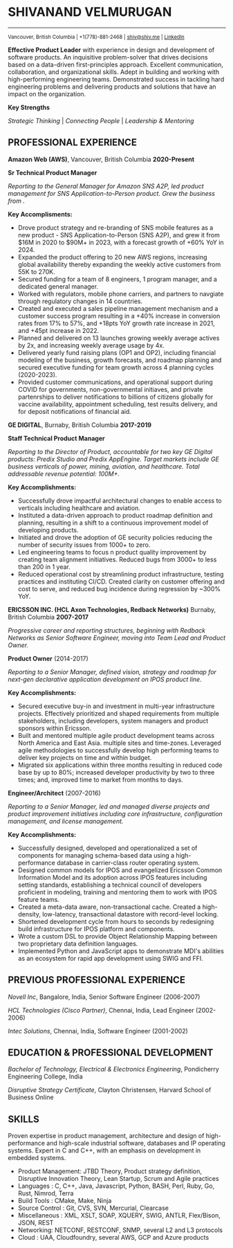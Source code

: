 
# SHIVANAND VELMURUGAN 
---
<sup>Vancouver, British Columbia | +1(778)-881-2468 | [shiv@shiv.me](mailto:shiv@shiv.me) | [LinkedIn](https://www.linkedin.com/in/vshivanand/)</sup>

**Effective Product Leader** with experience in design and development of software products. An inquisitive problem-solver that drives decisions based on a data-driven first-principles approach. Excellent communication, collaboration, and organizational skills. Adept in building and working with high-performing engineering teams. Demonstrated success in tackling hard engineering problems and delivering products and solutions that have an impact on the organization.

**Key Strengths**

_Strategic Thinking_ | _Connecting People_ | _Leadership &amp; Mentoring_

## PROFESSIONAL EXPERIENCE
**Amazon Web (AWS)**, Vancouver, British Columbia                                         **2020-Present**

**Sr Technical Product Manager**

_Reporting to the General Manager for Amazon SNS A2P, led product management for SNS Application-to-Person product. Grew the business from ._

**Key Accomplisments:**

- Drove product strategy and re-branding of SNS mobile features as a new product - SNS Application-to-Person (SNS A2P), and grew it from $16M in 2020 to $90M+ in 2023, with a forecast growth of +60% YoY in 2024. 
- Expanded the product offering to 20 new AWS regions, increasing global availability thereby expanding the weekly active customers from 55K to 270K.
- Secured funding for a team of 8 engineers, 1 program manager, and a dedicated general manager.
- Worked with regulators, mobile phone carriers, and partners to navgiate through regulatory changes in 14 countries.
- Created and executed a sales pipeline management mechanism and a customer success program resulting in a +40% increase in conversion rates from 17% to 57%, and +18pts YoY growth rate increase in 2021, and +45pt increase in 2022.
- Planned and delivered on 13 launches growing weekly average actives by 2x, and increasing weekly average usage by 4x.
- Delivered yearly fund raising plans (OP1 and OP2), including financial modeling of the business, growth forecasts, and roadmap planning and secured executive funding for team growth across 4 planning cycles (2020-2023).
- Provided customer communications, and operational support during COVID for governments, non-governmental initiaves, and private partenrships to deliver notifications to billions of citizens globally for vaccine availability, appointment scheduling, test results delivery, and for deposit notifications of financial aid.

**GE DIGITAL**, Burnaby, British Columbia                                                 **2017-2019**

**Staff Technical Product Manager**

_Reporting to the Director of Product, accountable for two key GE Digital products: Predix Studio and Predix AppEngine. Target markets include GE business verticals of power, mining, aviation, and healthcare. Total addressable revenue potential: 100M+._

**Key Accomplishments:**

- Successfully drove impactful architectural changes to enable access to verticals including healthcare and aviation.
- Instituted a data-driven approach to product roadmap definition and planning, resulting in a shift to a continuous improvement model of developing products.
- Initiated and drove the adoption of GE security policies reducing the number of security issues from 1000+ to zero.
- Led engineering teams to focus n product quality improvement by creating team alignment initiatives. Reduced bugs from 3000+ to less than 200 in 1 year.
- Reduced operational cost by streamlining product infrastructure, testing practices and instituting CI/CD. Created clarity on customer offering and cost to serve, and reduced bug incidence during regression by ~300% YoY.

**ERICSSON INC. (HCL Axon Technologies, Redback Networks)**  Burnaby, British Columbia   **2007-2017**

_Progressive career and reporting structures, beginning with Redback Networks as Senior Software Engineer, moving into Team Lead and Product Owner._

**Product Owner** (2014-2017)

_Reporting to a Senior Manager, defined vision, strategy and roadmap for next-gen declarative application development on IPOS product line._

**Key Accomplishments:**

- Secured executive buy-in and investment in multi-year infrastructure projects. Effectively prioritized and shaped requirements from multiple stakeholders, including developers, system managers and product sponsors within Ericsson.
- Built and mentored multiple agile product development teams across North America and East Asia.  multiple sites and time-zones. Leveraged agile methodologies to successfully develop high performing teams to deliver key projects on time and within budget.
- Migrated six applications within three months resulting in reduced code base by up to 80%; increased developer productivity by two to three times; and, improved time to market from months to days.

**Engineer/Architect** (2007-2016)

_Reporting to a Senior Manager, led and managed diverse projects and product improvement initiatives including core infrastructure, configuration management, and license management._

**Key Accomplishments:**

- Successfully designed, developed and operationalized a set of components for managing schema-based data using a high-performance database in carrier-class router operating system.
- Designed common models for IPOS and evangelized Ericsson Common Information Model and its adoption across IPOS features including setting standards, establishing a technical council of developers proficient in modeling, training and mentoring them to work with IPOS feature teams.
- Created a meta-data aware, non-transactional cache. Created a high-density, low-latency, transactional datastore with record-level locking.
- Shortened development cycle from hours to seconds by redesigning build infrastructure for IPOS platform and components.
- Wrote a custom DSL to provide Object Relationship Mapping between two proprietary data definition languages.
- Implemented Python and JavaScript apps to demonstrate MDI&#39;s abilities as an ecosystem for rapid app development using SWIG and FFI.

## PREVIOUS PROFESSIONAL EXPERIENCE

_Novell Inc_, Bangalore, India, Senior Software Engineer (2006-2007)

_HCL Technologies (Cisco Partner)_, Chennai, India, Lead Engineer (2002-2006)

_Intec Solutions_, Chennai, India, Software Engineer (2001-2002)


## EDUCATION &amp; PROFESSIONAL DEVELOPMENT

_Bachelor of Technology, Electrical &amp; Electronics Engineering_, Pondicherry Engineering College, India

_Disruptive Strategy Certificate_, Clayton Christensen, Harvard School of Business Online

## SKILLS
Proven expertise in product management, architecture and design of high-performance and high-scale industrial software, databases and IP operating systems. Expert in C and C++, with an emphasis on development in embedded systems.

 - Product Management: JTBD Theory, Product strategy definition, Disruptive Innovation Theory, Lean Startup, Scrum and Agile practices
 - Languages : C, C++, Java, Javascript, Python, BASH, Perl, Ruby, Go, Rust, Nimrod, Terra
 - Build Tools : CMake, Make, Ninja
 - Source Control : Git, CVS, SVN, Mercurial, Clearcase
 - Miscellaneous : XML, XSLT, SOAP, XQUERY, SWIG, ANTLR, Flex/Bison, JSON, REST
 - Networking: NETCONF, RESTCONF, SNMP,  several L2 and L3 protocols
 - Cloud : UAA, Cloudfoundry, several AWS, GCP and Azure products

